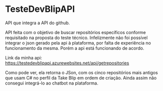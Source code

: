 # TesteDevBlipAPI
API que integra a API do github.

API feita com o objetivo de buscar repositórios específicos conforme requisitado na proposta do teste técnico. Infelizmente não foi possível integrar o json gerado pela api à plataforma, por falta de experiência no funcionamento da mesma. Porém a api está funcionando de acordo.

Link da minha api: https://testedevblipapi.azurewebsites.net/api/getrepositories

Como pode ver, ela retorna o JSon, com os cinco repositórios mais antigos que usam C# no perfil da Take Blip em ordem de criação. Ainda assim não consegui integrá-lo ao chatbot na plataforma.
